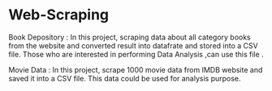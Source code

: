 # Web-Scraping
Book Depository : In this project, scraping data about all category books from the website and converted result into datafrate and stored into a CSV file. 
                  Those who are interested in performing Data Analysis ,can use this file .
                  
Movie Data : In this project, scrape 1000 movie data from IMDB website and saved it into a CSV file. This data could be used for analysis purpose.                  
